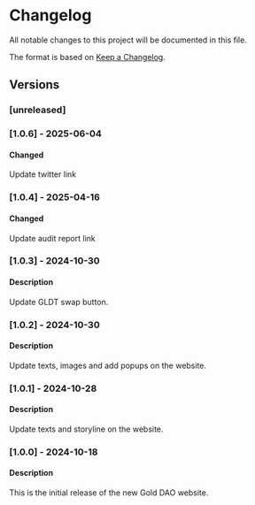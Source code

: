 # Changelog

All notable changes to this project will be documented in this file.

The format is based on [Keep a Changelog](https://keepachangelog.com/en/1.0.0/).

## Versions

### [unreleased]

### [1.0.6] - 2025-06-04

#### Changed

Update twitter link

### [1.0.4] - 2025-04-16

#### Changed

Update audit report link

### [1.0.3] - 2024-10-30

#### Description

Update GLDT swap button.

### [1.0.2] - 2024-10-30

#### Description

Update texts, images and add popups on the website.

### [1.0.1] - 2024-10-28

#### Description

Update texts and storyline on the website.

### [1.0.0] - 2024-10-18

#### Description

This is the initial release of the new Gold DAO website.

